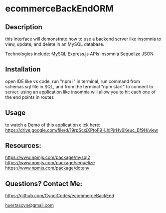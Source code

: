 # ecommerceBackEndORM

 ## Description
  this interface will demonstrate how to use a backend server like insomnia to view, update, and delete in an MySQL database.

  Technologies include:
  MySQL
  Express.js
  APIs
  Insomnia
  Sequelize
  JSON

 ## Installation
 open IDE like vs code, run "npm i" in terminal, run command from schemas.sql file in SQL, and from the terminal "npm start" to connect to server. using an application like insomnia will allow you to hit each one of the end points in routes

 ## Usage

 to watch a Demo of this application click here: https://drive.google.com/file/d/19rpScxjXPtoF9-LhjPjrHv6Keuc_Ef9H/view
 
 ## Resources:

 https://www.npmjs.com/package/mysql2
 https://www.npmjs.com/package/sequelize
 https://www.npmjs.com/package/dotenv
 
 ## Questions? Contact Me:
 
 https://github.com/CyndiCodes/ecommerceBackEnd 

 [huertascyn@gmail.com](huertascyn@gmail.com)

  
  
